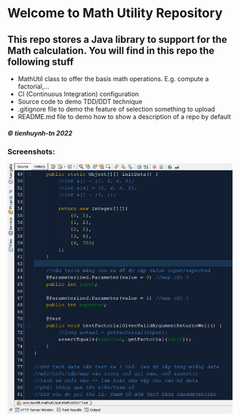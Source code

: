 # Welcome to Math Utility Repository

## This repo stores a Java library to support for the Math calculation. You will find in this repo the following stuff

- MathUtil class to offer the basis math operations. E.g. compute a factorial,...
- CI (Continuous Integration) configuration
- Source code to demo TDD/DDT technique
- .gitignore file to demo the feature of selection something to upload 
- README.md file to demo how to show a description of a repo by default

##### &copy; tienhuynh-tn 2022

### Screenshots:
![Source code of DDT/TDD using JUnit](./screenshots/DDT-with-TDD-using-JUnit.png)
